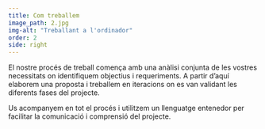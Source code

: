 ```yaml
---
title: Com treballem
image_path: 2.jpg
img-alt: "Treballant a l'ordinador"
order: 2
side: right
---
```

El nostre procés de treball comença amb una anàlisi conjunta de les vostres necessitats on identifiquem objectius i requeriments. A partir d’aquí elaborem una proposta i treballem en iteracions on es van validant les diferents fases del projecte.

Us acompanyem en tot el procés i utilitzem un llenguatge entenedor per facilitar la comunicació i comprensió del projecte.  
